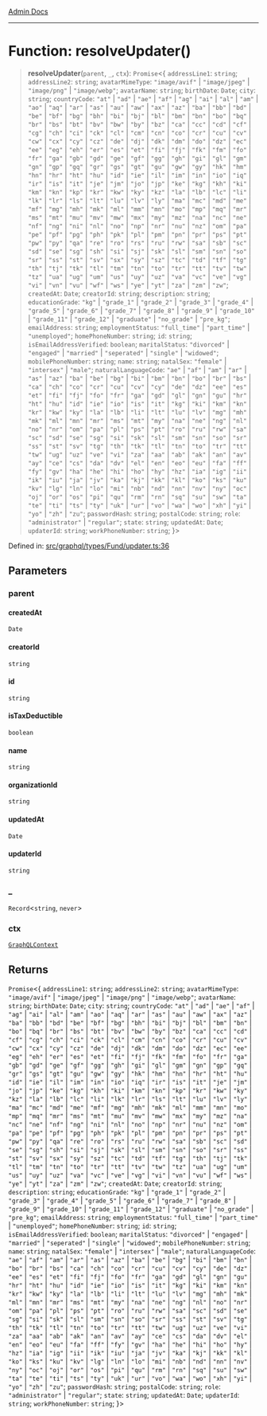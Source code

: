 [Admin Docs](/)

***

# Function: resolveUpdater()

> **resolveUpdater**(`parent`, `_`, `ctx`): `Promise`\<\{ `addressLine1`: `string`; `addressLine2`: `string`; `avatarMimeType`: `"image/avif"` \| `"image/jpeg"` \| `"image/png"` \| `"image/webp"`; `avatarName`: `string`; `birthDate`: `Date`; `city`: `string`; `countryCode`: `"at"` \| `"ad"` \| `"ae"` \| `"af"` \| `"ag"` \| `"ai"` \| `"al"` \| `"am"` \| `"ao"` \| `"aq"` \| `"ar"` \| `"as"` \| `"au"` \| `"aw"` \| `"ax"` \| `"az"` \| `"ba"` \| `"bb"` \| `"bd"` \| `"be"` \| `"bf"` \| `"bg"` \| `"bh"` \| `"bi"` \| `"bj"` \| `"bl"` \| `"bm"` \| `"bn"` \| `"bo"` \| `"bq"` \| `"br"` \| `"bs"` \| `"bt"` \| `"bv"` \| `"bw"` \| `"by"` \| `"bz"` \| `"ca"` \| `"cc"` \| `"cd"` \| `"cf"` \| `"cg"` \| `"ch"` \| `"ci"` \| `"ck"` \| `"cl"` \| `"cm"` \| `"cn"` \| `"co"` \| `"cr"` \| `"cu"` \| `"cv"` \| `"cw"` \| `"cx"` \| `"cy"` \| `"cz"` \| `"de"` \| `"dj"` \| `"dk"` \| `"dm"` \| `"do"` \| `"dz"` \| `"ec"` \| `"ee"` \| `"eg"` \| `"eh"` \| `"er"` \| `"es"` \| `"et"` \| `"fi"` \| `"fj"` \| `"fk"` \| `"fm"` \| `"fo"` \| `"fr"` \| `"ga"` \| `"gb"` \| `"gd"` \| `"ge"` \| `"gf"` \| `"gg"` \| `"gh"` \| `"gi"` \| `"gl"` \| `"gm"` \| `"gn"` \| `"gp"` \| `"gq"` \| `"gr"` \| `"gs"` \| `"gt"` \| `"gu"` \| `"gw"` \| `"gy"` \| `"hk"` \| `"hm"` \| `"hn"` \| `"hr"` \| `"ht"` \| `"hu"` \| `"id"` \| `"ie"` \| `"il"` \| `"im"` \| `"in"` \| `"io"` \| `"iq"` \| `"ir"` \| `"is"` \| `"it"` \| `"je"` \| `"jm"` \| `"jo"` \| `"jp"` \| `"ke"` \| `"kg"` \| `"kh"` \| `"ki"` \| `"km"` \| `"kn"` \| `"kp"` \| `"kr"` \| `"kw"` \| `"ky"` \| `"kz"` \| `"la"` \| `"lb"` \| `"lc"` \| `"li"` \| `"lk"` \| `"lr"` \| `"ls"` \| `"lt"` \| `"lu"` \| `"lv"` \| `"ly"` \| `"ma"` \| `"mc"` \| `"md"` \| `"me"` \| `"mf"` \| `"mg"` \| `"mh"` \| `"mk"` \| `"ml"` \| `"mm"` \| `"mn"` \| `"mo"` \| `"mp"` \| `"mq"` \| `"mr"` \| `"ms"` \| `"mt"` \| `"mu"` \| `"mv"` \| `"mw"` \| `"mx"` \| `"my"` \| `"mz"` \| `"na"` \| `"nc"` \| `"ne"` \| `"nf"` \| `"ng"` \| `"ni"` \| `"nl"` \| `"no"` \| `"np"` \| `"nr"` \| `"nu"` \| `"nz"` \| `"om"` \| `"pa"` \| `"pe"` \| `"pf"` \| `"pg"` \| `"ph"` \| `"pk"` \| `"pl"` \| `"pm"` \| `"pn"` \| `"pr"` \| `"ps"` \| `"pt"` \| `"pw"` \| `"py"` \| `"qa"` \| `"re"` \| `"ro"` \| `"rs"` \| `"ru"` \| `"rw"` \| `"sa"` \| `"sb"` \| `"sc"` \| `"sd"` \| `"se"` \| `"sg"` \| `"sh"` \| `"si"` \| `"sj"` \| `"sk"` \| `"sl"` \| `"sm"` \| `"sn"` \| `"so"` \| `"sr"` \| `"ss"` \| `"st"` \| `"sv"` \| `"sx"` \| `"sy"` \| `"sz"` \| `"tc"` \| `"td"` \| `"tf"` \| `"tg"` \| `"th"` \| `"tj"` \| `"tk"` \| `"tl"` \| `"tm"` \| `"tn"` \| `"to"` \| `"tr"` \| `"tt"` \| `"tv"` \| `"tw"` \| `"tz"` \| `"ua"` \| `"ug"` \| `"um"` \| `"us"` \| `"uy"` \| `"uz"` \| `"va"` \| `"vc"` \| `"ve"` \| `"vg"` \| `"vi"` \| `"vn"` \| `"vu"` \| `"wf"` \| `"ws"` \| `"ye"` \| `"yt"` \| `"za"` \| `"zm"` \| `"zw"`; `createdAt`: `Date`; `creatorId`: `string`; `description`: `string`; `educationGrade`: `"kg"` \| `"grade_1"` \| `"grade_2"` \| `"grade_3"` \| `"grade_4"` \| `"grade_5"` \| `"grade_6"` \| `"grade_7"` \| `"grade_8"` \| `"grade_9"` \| `"grade_10"` \| `"grade_11"` \| `"grade_12"` \| `"graduate"` \| `"no_grade"` \| `"pre_kg"`; `emailAddress`: `string`; `employmentStatus`: `"full_time"` \| `"part_time"` \| `"unemployed"`; `homePhoneNumber`: `string`; `id`: `string`; `isEmailAddressVerified`: `boolean`; `maritalStatus`: `"divorced"` \| `"engaged"` \| `"married"` \| `"seperated"` \| `"single"` \| `"widowed"`; `mobilePhoneNumber`: `string`; `name`: `string`; `natalSex`: `"female"` \| `"intersex"` \| `"male"`; `naturalLanguageCode`: `"ae"` \| `"af"` \| `"am"` \| `"ar"` \| `"as"` \| `"az"` \| `"ba"` \| `"be"` \| `"bg"` \| `"bi"` \| `"bm"` \| `"bn"` \| `"bo"` \| `"br"` \| `"bs"` \| `"ca"` \| `"ch"` \| `"co"` \| `"cr"` \| `"cu"` \| `"cv"` \| `"cy"` \| `"de"` \| `"dz"` \| `"ee"` \| `"es"` \| `"et"` \| `"fi"` \| `"fj"` \| `"fo"` \| `"fr"` \| `"ga"` \| `"gd"` \| `"gl"` \| `"gn"` \| `"gu"` \| `"hr"` \| `"ht"` \| `"hu"` \| `"id"` \| `"ie"` \| `"io"` \| `"is"` \| `"it"` \| `"kg"` \| `"ki"` \| `"km"` \| `"kn"` \| `"kr"` \| `"kw"` \| `"ky"` \| `"la"` \| `"lb"` \| `"li"` \| `"lt"` \| `"lu"` \| `"lv"` \| `"mg"` \| `"mh"` \| `"mk"` \| `"ml"` \| `"mn"` \| `"mr"` \| `"ms"` \| `"mt"` \| `"my"` \| `"na"` \| `"ne"` \| `"ng"` \| `"nl"` \| `"no"` \| `"nr"` \| `"om"` \| `"pa"` \| `"pl"` \| `"ps"` \| `"pt"` \| `"ro"` \| `"ru"` \| `"rw"` \| `"sa"` \| `"sc"` \| `"sd"` \| `"se"` \| `"sg"` \| `"si"` \| `"sk"` \| `"sl"` \| `"sm"` \| `"sn"` \| `"so"` \| `"sr"` \| `"ss"` \| `"st"` \| `"sv"` \| `"tg"` \| `"th"` \| `"tk"` \| `"tl"` \| `"tn"` \| `"to"` \| `"tr"` \| `"tt"` \| `"tw"` \| `"ug"` \| `"uz"` \| `"ve"` \| `"vi"` \| `"za"` \| `"aa"` \| `"ab"` \| `"ak"` \| `"an"` \| `"av"` \| `"ay"` \| `"ce"` \| `"cs"` \| `"da"` \| `"dv"` \| `"el"` \| `"en"` \| `"eo"` \| `"eu"` \| `"fa"` \| `"ff"` \| `"fy"` \| `"gv"` \| `"ha"` \| `"he"` \| `"hi"` \| `"ho"` \| `"hy"` \| `"hz"` \| `"ia"` \| `"ig"` \| `"ii"` \| `"ik"` \| `"iu"` \| `"ja"` \| `"jv"` \| `"ka"` \| `"kj"` \| `"kk"` \| `"kl"` \| `"ko"` \| `"ks"` \| `"ku"` \| `"kv"` \| `"lg"` \| `"ln"` \| `"lo"` \| `"mi"` \| `"nb"` \| `"nd"` \| `"nn"` \| `"nv"` \| `"ny"` \| `"oc"` \| `"oj"` \| `"or"` \| `"os"` \| `"pi"` \| `"qu"` \| `"rm"` \| `"rn"` \| `"sq"` \| `"su"` \| `"sw"` \| `"ta"` \| `"te"` \| `"ti"` \| `"ts"` \| `"ty"` \| `"uk"` \| `"ur"` \| `"vo"` \| `"wa"` \| `"wo"` \| `"xh"` \| `"yi"` \| `"yo"` \| `"zh"` \| `"zu"`; `passwordHash`: `string`; `postalCode`: `string`; `role`: `"administrator"` \| `"regular"`; `state`: `string`; `updatedAt`: `Date`; `updaterId`: `string`; `workPhoneNumber`: `string`; \}\>

Defined in: [src/graphql/types/Fund/updater.ts:36](https://github.com/PalisadoesFoundation/talawa-api/blob/04adcbca27f07ca5c0bffce211b6e6b77a1828ce/src/graphql/types/Fund/updater.ts#L36)

## Parameters

### parent

#### createdAt

`Date`

#### creatorId

`string`

#### id

`string`

#### isTaxDeductible

`boolean`

#### name

`string`

#### organizationId

`string`

#### updatedAt

`Date`

#### updaterId

`string`

### \_

`Record`\<`string`, `never`\>

### ctx

[`GraphQLContext`](../../../../context/type-aliases/GraphQLContext.md)

## Returns

`Promise`\<\{ `addressLine1`: `string`; `addressLine2`: `string`; `avatarMimeType`: `"image/avif"` \| `"image/jpeg"` \| `"image/png"` \| `"image/webp"`; `avatarName`: `string`; `birthDate`: `Date`; `city`: `string`; `countryCode`: `"at"` \| `"ad"` \| `"ae"` \| `"af"` \| `"ag"` \| `"ai"` \| `"al"` \| `"am"` \| `"ao"` \| `"aq"` \| `"ar"` \| `"as"` \| `"au"` \| `"aw"` \| `"ax"` \| `"az"` \| `"ba"` \| `"bb"` \| `"bd"` \| `"be"` \| `"bf"` \| `"bg"` \| `"bh"` \| `"bi"` \| `"bj"` \| `"bl"` \| `"bm"` \| `"bn"` \| `"bo"` \| `"bq"` \| `"br"` \| `"bs"` \| `"bt"` \| `"bv"` \| `"bw"` \| `"by"` \| `"bz"` \| `"ca"` \| `"cc"` \| `"cd"` \| `"cf"` \| `"cg"` \| `"ch"` \| `"ci"` \| `"ck"` \| `"cl"` \| `"cm"` \| `"cn"` \| `"co"` \| `"cr"` \| `"cu"` \| `"cv"` \| `"cw"` \| `"cx"` \| `"cy"` \| `"cz"` \| `"de"` \| `"dj"` \| `"dk"` \| `"dm"` \| `"do"` \| `"dz"` \| `"ec"` \| `"ee"` \| `"eg"` \| `"eh"` \| `"er"` \| `"es"` \| `"et"` \| `"fi"` \| `"fj"` \| `"fk"` \| `"fm"` \| `"fo"` \| `"fr"` \| `"ga"` \| `"gb"` \| `"gd"` \| `"ge"` \| `"gf"` \| `"gg"` \| `"gh"` \| `"gi"` \| `"gl"` \| `"gm"` \| `"gn"` \| `"gp"` \| `"gq"` \| `"gr"` \| `"gs"` \| `"gt"` \| `"gu"` \| `"gw"` \| `"gy"` \| `"hk"` \| `"hm"` \| `"hn"` \| `"hr"` \| `"ht"` \| `"hu"` \| `"id"` \| `"ie"` \| `"il"` \| `"im"` \| `"in"` \| `"io"` \| `"iq"` \| `"ir"` \| `"is"` \| `"it"` \| `"je"` \| `"jm"` \| `"jo"` \| `"jp"` \| `"ke"` \| `"kg"` \| `"kh"` \| `"ki"` \| `"km"` \| `"kn"` \| `"kp"` \| `"kr"` \| `"kw"` \| `"ky"` \| `"kz"` \| `"la"` \| `"lb"` \| `"lc"` \| `"li"` \| `"lk"` \| `"lr"` \| `"ls"` \| `"lt"` \| `"lu"` \| `"lv"` \| `"ly"` \| `"ma"` \| `"mc"` \| `"md"` \| `"me"` \| `"mf"` \| `"mg"` \| `"mh"` \| `"mk"` \| `"ml"` \| `"mm"` \| `"mn"` \| `"mo"` \| `"mp"` \| `"mq"` \| `"mr"` \| `"ms"` \| `"mt"` \| `"mu"` \| `"mv"` \| `"mw"` \| `"mx"` \| `"my"` \| `"mz"` \| `"na"` \| `"nc"` \| `"ne"` \| `"nf"` \| `"ng"` \| `"ni"` \| `"nl"` \| `"no"` \| `"np"` \| `"nr"` \| `"nu"` \| `"nz"` \| `"om"` \| `"pa"` \| `"pe"` \| `"pf"` \| `"pg"` \| `"ph"` \| `"pk"` \| `"pl"` \| `"pm"` \| `"pn"` \| `"pr"` \| `"ps"` \| `"pt"` \| `"pw"` \| `"py"` \| `"qa"` \| `"re"` \| `"ro"` \| `"rs"` \| `"ru"` \| `"rw"` \| `"sa"` \| `"sb"` \| `"sc"` \| `"sd"` \| `"se"` \| `"sg"` \| `"sh"` \| `"si"` \| `"sj"` \| `"sk"` \| `"sl"` \| `"sm"` \| `"sn"` \| `"so"` \| `"sr"` \| `"ss"` \| `"st"` \| `"sv"` \| `"sx"` \| `"sy"` \| `"sz"` \| `"tc"` \| `"td"` \| `"tf"` \| `"tg"` \| `"th"` \| `"tj"` \| `"tk"` \| `"tl"` \| `"tm"` \| `"tn"` \| `"to"` \| `"tr"` \| `"tt"` \| `"tv"` \| `"tw"` \| `"tz"` \| `"ua"` \| `"ug"` \| `"um"` \| `"us"` \| `"uy"` \| `"uz"` \| `"va"` \| `"vc"` \| `"ve"` \| `"vg"` \| `"vi"` \| `"vn"` \| `"vu"` \| `"wf"` \| `"ws"` \| `"ye"` \| `"yt"` \| `"za"` \| `"zm"` \| `"zw"`; `createdAt`: `Date`; `creatorId`: `string`; `description`: `string`; `educationGrade`: `"kg"` \| `"grade_1"` \| `"grade_2"` \| `"grade_3"` \| `"grade_4"` \| `"grade_5"` \| `"grade_6"` \| `"grade_7"` \| `"grade_8"` \| `"grade_9"` \| `"grade_10"` \| `"grade_11"` \| `"grade_12"` \| `"graduate"` \| `"no_grade"` \| `"pre_kg"`; `emailAddress`: `string`; `employmentStatus`: `"full_time"` \| `"part_time"` \| `"unemployed"`; `homePhoneNumber`: `string`; `id`: `string`; `isEmailAddressVerified`: `boolean`; `maritalStatus`: `"divorced"` \| `"engaged"` \| `"married"` \| `"seperated"` \| `"single"` \| `"widowed"`; `mobilePhoneNumber`: `string`; `name`: `string`; `natalSex`: `"female"` \| `"intersex"` \| `"male"`; `naturalLanguageCode`: `"ae"` \| `"af"` \| `"am"` \| `"ar"` \| `"as"` \| `"az"` \| `"ba"` \| `"be"` \| `"bg"` \| `"bi"` \| `"bm"` \| `"bn"` \| `"bo"` \| `"br"` \| `"bs"` \| `"ca"` \| `"ch"` \| `"co"` \| `"cr"` \| `"cu"` \| `"cv"` \| `"cy"` \| `"de"` \| `"dz"` \| `"ee"` \| `"es"` \| `"et"` \| `"fi"` \| `"fj"` \| `"fo"` \| `"fr"` \| `"ga"` \| `"gd"` \| `"gl"` \| `"gn"` \| `"gu"` \| `"hr"` \| `"ht"` \| `"hu"` \| `"id"` \| `"ie"` \| `"io"` \| `"is"` \| `"it"` \| `"kg"` \| `"ki"` \| `"km"` \| `"kn"` \| `"kr"` \| `"kw"` \| `"ky"` \| `"la"` \| `"lb"` \| `"li"` \| `"lt"` \| `"lu"` \| `"lv"` \| `"mg"` \| `"mh"` \| `"mk"` \| `"ml"` \| `"mn"` \| `"mr"` \| `"ms"` \| `"mt"` \| `"my"` \| `"na"` \| `"ne"` \| `"ng"` \| `"nl"` \| `"no"` \| `"nr"` \| `"om"` \| `"pa"` \| `"pl"` \| `"ps"` \| `"pt"` \| `"ro"` \| `"ru"` \| `"rw"` \| `"sa"` \| `"sc"` \| `"sd"` \| `"se"` \| `"sg"` \| `"si"` \| `"sk"` \| `"sl"` \| `"sm"` \| `"sn"` \| `"so"` \| `"sr"` \| `"ss"` \| `"st"` \| `"sv"` \| `"tg"` \| `"th"` \| `"tk"` \| `"tl"` \| `"tn"` \| `"to"` \| `"tr"` \| `"tt"` \| `"tw"` \| `"ug"` \| `"uz"` \| `"ve"` \| `"vi"` \| `"za"` \| `"aa"` \| `"ab"` \| `"ak"` \| `"an"` \| `"av"` \| `"ay"` \| `"ce"` \| `"cs"` \| `"da"` \| `"dv"` \| `"el"` \| `"en"` \| `"eo"` \| `"eu"` \| `"fa"` \| `"ff"` \| `"fy"` \| `"gv"` \| `"ha"` \| `"he"` \| `"hi"` \| `"ho"` \| `"hy"` \| `"hz"` \| `"ia"` \| `"ig"` \| `"ii"` \| `"ik"` \| `"iu"` \| `"ja"` \| `"jv"` \| `"ka"` \| `"kj"` \| `"kk"` \| `"kl"` \| `"ko"` \| `"ks"` \| `"ku"` \| `"kv"` \| `"lg"` \| `"ln"` \| `"lo"` \| `"mi"` \| `"nb"` \| `"nd"` \| `"nn"` \| `"nv"` \| `"ny"` \| `"oc"` \| `"oj"` \| `"or"` \| `"os"` \| `"pi"` \| `"qu"` \| `"rm"` \| `"rn"` \| `"sq"` \| `"su"` \| `"sw"` \| `"ta"` \| `"te"` \| `"ti"` \| `"ts"` \| `"ty"` \| `"uk"` \| `"ur"` \| `"vo"` \| `"wa"` \| `"wo"` \| `"xh"` \| `"yi"` \| `"yo"` \| `"zh"` \| `"zu"`; `passwordHash`: `string`; `postalCode`: `string`; `role`: `"administrator"` \| `"regular"`; `state`: `string`; `updatedAt`: `Date`; `updaterId`: `string`; `workPhoneNumber`: `string`; \}\>
